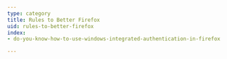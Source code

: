 ```yaml
---
type: category
title: Rules to Better Firefox
uid: rules-to-better-firefox
index:
- do-you-know-how-to-use-windows-integrated-authentication-in-firefox

---
```



